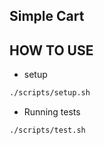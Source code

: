## Simple Cart

## HOW TO USE

- setup

```bash
./scripts/setup.sh
```

-  Running tests

```bash
./scripts/test.sh
```
